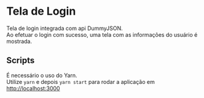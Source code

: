 # Tela de Login 

Tela de login integrada com api DummyJSON.\
Ao efetuar o login com sucesso, uma tela com as informações do usuário é mostrada.

## Scripts

É necessário o uso do Yarn.\
Utilize `yarn` e depois `yarn start` para rodar a aplicação em [http://localhost:3000](http://localhost:3000)